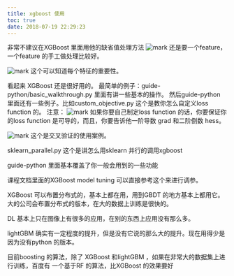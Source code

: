 ```yaml
---
title: xgboost 使用
toc: true
date: 2018-07-19 22:29:23
---
```


非常不建议在XGBoost 里面用他的缺省值处理方法
![mark](http://images.iterate.site/blog/image/180718/C2DHI1elbg.png?imageslim)
还是要一个feature，一个feature 的手工做处理比较好。



![mark](http://images.iterate.site/blog/image/180718/dhlD6kHgHc.png?imageslim)
这个可以知道每个特征的重要性。

看起来 XGBoost 还是很好用的。
最简单的例子：guide-python/basic_walkthrough.py 里面有讲一些基本的操作。
然后guide-python 里面还有一些例子。比如custom_objective.py 这个是教你怎么自定义loss function 的。
注意：
![mark](http://images.iterate.site/blog/image/180718/D710cdeHhD.png?imageslim)
如果你要自己制定loss function 的话，你要保证你的loss function 是可导的，而且，你要告诉他一阶导数 grad 和二阶倒数 hess。

![mark](http://images.iterate.site/blog/image/180718/3klEbE2jHc.png?imageslim)
这个是交叉验证的使用案例。

sklearn_parallel.py 这个是讲怎么用sklearn 并行的调用xgboost

guide-python 里面基本覆盖了你一般会用到的一些功能



课程文档里面的XGBoost model tuning 可以直接参考这个来进行调参。



XGBoost 可以布置分布式的，基本上都在用，用到GBDT 的地方基本上都用它。大的公司会布置分布式的版本，在大的数据上训练是很快的。

DL 基本上只在图像上有很多的应用，在别的东西上应用没有那么多。

lightGBM 确实有一定程度的提升，但是没有它说的那么大的提升。现在用得少是因为没有python 的版本。

目前boosting 的算法，除了 XGBoost 和lightGBM ，如果在非常大的数据集上进行训练，百度有 一个基于RF 的算法，比XGBoost 的效果要好
